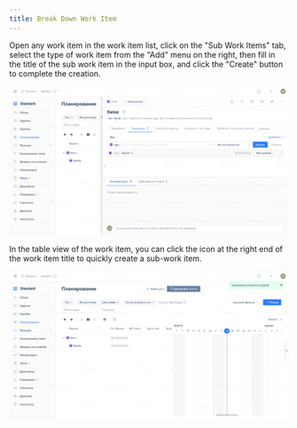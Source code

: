 ```yaml
---
title: Break Down Work Item
---
```


Open any work item in the work item list, click on the "Sub Work Items" tab, select the type of work item from the "Add" menu on the right, then fill in the title of the sub work item in the input box, and click the "Create" button to complete the creation.

![Image Description](../docs/assets/image535.png)

In the table view of the work item, you can click the icon at the right end of the work item title to quickly create a sub-work item.

![Image Description](../docs/assets/image526.png)